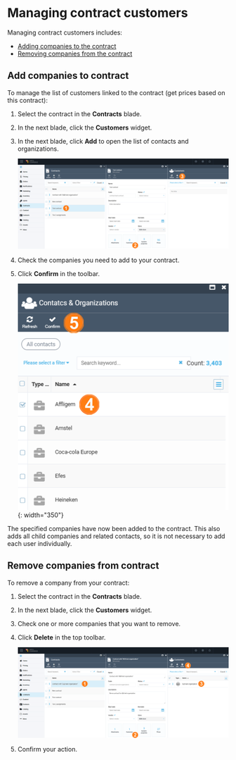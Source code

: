 ﻿# Managing сontract сustomers

Managing contract customers includes:

* [Adding companies to the contract](managing-contract-customers.md#add-companies-to-contract)
* [Removing companies from the contract](managing-contract-customers.md#remove-companies-from-contract)

## Add companies to contract

To manage the list of customers linked to the contract (get prices based on this contract):

1. Select the contract in the **Contracts** blade.

1. In the next blade, click the **Customers** widget.

1. In the next blade, click **Add** to open the list of contacts and organizations.

    ![Add companies](media/add-customers1.png)

1. Check the companies you need to add to your contract. 

1. Click **Confirm** in the toolbar.

    ![Add companies](media/add-customers2.png){: width="350"}

The specified companies have now been added to the contract. This also adds all child companies and related contacts, so it is not necessary to add each user individually.

## Remove companies from contract

To remove a company from your contract:

1. Select the contract in the **Contracts** blade.

1. In the next blade, click the **Customers** widget.

1. Check one or more companies that you want to remove. 

1. Click **Delete** in the top toolbar.

    ![Delete companies](media/delete-customers.png)

1. Confirm your action.